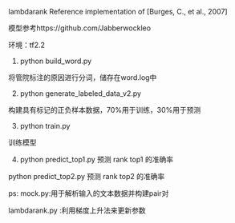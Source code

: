 lambdarank
Reference implementation of [Burges, C., et al., 2007]

模型参考https://github.com/Jabberwockleo

环境：tf2.2

1. python build_word.py

将管院标注的原因进行分词，储存在word.log中

2. python generate_labeled_data_v2.py

构建具有标记的正负样本数据，70%用于训练，30%用于预测

3. python train.py

训练模型

4. python predict_top1.py  预测 rank top1 的准确率

python predict_top2.py  预测 rank top2 的准确率

ps: 
mock.py:用于解析输入的文本数据并构建pair对

lambdarank.py :利用梯度上升法来更新参数
